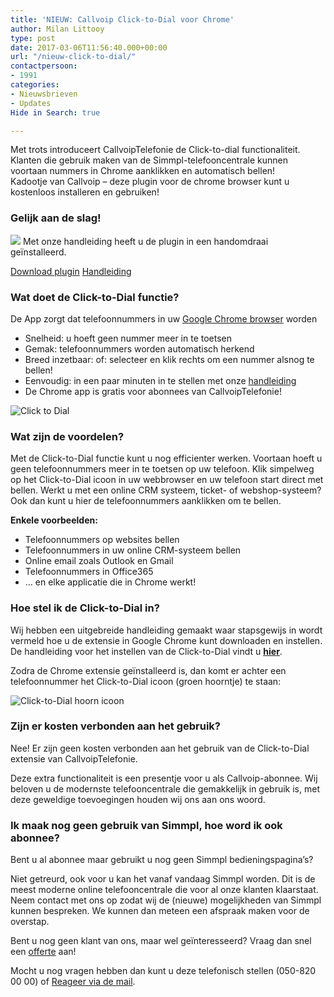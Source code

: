 ```yaml
---
title: 'NIEUW: Callvoip Click-to-Dial voor Chrome'
author: Milan Littooy
type: post
date: 2017-03-06T11:56:40.000+00:00
url: "/nieuw-click-to-dial/"
contactpersoon:
- 1991
categories:
- Nieuwsbrieven
- Updates
Hide in Search: true

---
```

Met trots introduceert CallvoipTelefonie de Click-to-dial functionaliteit.<br /> Klanten die gebruik maken van de Simmpl-telefooncentrale kunnen voortaan nummers in Chrome aanklikken en automatisch bellen!<br /> Kadootje van Callvoip &#8211; deze plugin voor de chrome browser kunt u kostenloos installeren en gebruiken!

<!--more-->

### Gelijk aan de slag!

<a href="https://goo.gl/Px9dGE"><img src="https://res.cloudinary.com/callvoip/image/upload/v1556647042/clicktodial_chrome_2-150x150.png" class="alignright size-thumbnail" /></a>
Met onze handleiding heeft u de plugin in een handomdraai geïnstalleerd.

<a href="https://chrome.google.com/webstore/detail/simmpl-click-to-dial/hnjepanannlajhppemgdmcjjpimlhkgm?hl=nl" target="_blank" class="button hollow">Download plugin</a>
<a href="https://www.simmpl.nl/downloads/Simmpl_handleiding_ClicktoDial.pdf" target="_blank" class="button hollow">Handleiding</a>

### Wat doet de Click-to-Dial functie?

De App zorgt dat telefoonnummers in uw <a href="https://chrome.google.com/webstore/detail/simmpl-click-to-dial/hnjepanannlajhppemgdmcjjpimlhkgm?hl=nl" target="_blank">Google Chrome browser</a> worden

*   Snelheid: u hoeft geen nummer meer in te toetsen
*   Gemak: telefoonnummers worden automatisch herkend
*   Breed inzetbaar: of: selecteer en klik rechts om een nummer alsnog te bellen!
*   Eenvoudig: in een paar minuten in te stellen met onze [handleiding](https://www.simmpl.nl/downloads/Simmpl_snelstart_handleiding.pdf)
*   De Chrome app is gratis voor abonnees van CallvoipTelefonie!

<img src="https://res.cloudinary.com/callvoip/image/upload/v1556647042/schermprint_clicktodial_schaduw.png" alt="Click to Dial" class="aligncenter size-full" />


### Wat zijn de voordelen?

Met de Click-to-Dial functie kunt u nog efficienter werken. Voortaan hoeft u geen telefoonnummers meer in te toetsen op uw telefoon. Klik simpelweg op het Click-to-Dial icoon in uw webbrowser en uw telefoon start direct met bellen. Werkt u met een online CRM systeem, ticket- of webshop-systeem? Ook dan kunt u hier de telefoonnummers aanklikken om te bellen.

**Enkele voorbeelden:**

  * Telefoonnummers op websites bellen
  * Telefoonnummers in uw online CRM-systeem bellen
  * Online email zoals Outlook en Gmail
  * Telefoonnummers in Office365
  * &#8230; en elke applicatie die in Chrome werkt!

### Hoe stel ik de Click-to-Dial in?

Wij hebben een uitgebreide handleiding gemaakt waar stapsgewijs in wordt vermeld hoe u de extensie in Google Chrome kunt downloaden en instellen. De handleiding voor het instellen van de Click-to-Dial vindt u <a href="https://www.simmpl.nl/downloads/Simmpl_handleiding_ClicktoDial.pdf" target="_blank"><u><strong>hier</strong></u></a>.


Zodra de Chrome extensie geïnstalleerd is, dan komt er achter een telefoonnummer het Click-to-Dial icoon (groen hoorntje) te staan:

![Click-to-Dial hoorn icoon][1]

### Zijn er kosten verbonden aan het gebruik?

Nee! Er zijn geen kosten verbonden aan het gebruik van de Click-to-Dial extensie van CallvoipTelefonie.

Deze extra functionaliteit is een presentje voor u als Callvoip-abonnee. Wij beloven u de modernste telefooncentrale die gemakkelijk in gebruik is, met deze geweldige toevoegingen houden wij ons aan ons woord.

### Ik maak nog geen gebruik van Simmpl, hoe word ik ook abonnee?

Bent u al abonnee maar gebruikt u nog geen Simmpl bedieningspagina&#8217;s?

Niet getreurd, ook voor u kan het vanaf vandaag Simmpl worden. Dit is de meest moderne online telefooncentrale die voor al onze klanten klaarstaat. Neem contact met ons op zodat wij de (nieuwe) mogelijkheden van Simmpl kunnen bespreken. We kunnen dan meteen een afspraak maken voor de overstap.

Bent u nog geen klant van ons, maar wel geïnteresseerd? Vraag dan snel een [offerte][2] aan!

Mocht u nog vragen hebben dan kunt u deze telefonisch stellen (050-820 00 00) of <A HREF="mailto:callvoip@callvoip.nl?SUBJECT=Ik heb een vraag over de Click-to-Dial">Reageer via de mail</A>.

 [1]: https://res.cloudinary.com/callvoip/image/upload/v1556647042/C2D-2.png
 [2]: https://www.callvoiptelefonie.nl/offerte-aanvragen/
